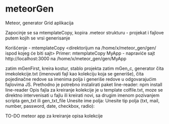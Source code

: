 # meteorGen
Meteor, generator Grid aplikacija

Zapocinje se sa mtemplateCopy,
kopira .meteor strukturu - projekat i fajlove putem kojih se vrsi generisanje

Korišćenje - mtemplateCopy <direktorijum na /home/x/meteor_gen/gen/ ispod kojeg će biti sajt>
   Primer:   mtemplateCopy MyApp - napraviće sajt http://localhost:3000 na /home/x/meteor_gen/gen/MyApp

zatim mGenFirst, kreira kostur, stablo projekta
zatim mGen_c, generator čita imekolekcije.txt (imenovati fajl kao kolekciju koja se generiše),
čita pojedinačne redove sa imenima polja i generiše redove u odgovarajućim fajlovima JS.
Prethodno je potrebno instalirati paket line-reader: npm install line-reader
Opis fajla za kreiranje kolekcije je u template colfile.txt,
moze se direktno intervenisati u fajlu ili kreirati novi, sa drugim imenom
pozivanjem scripta  gen_txt ili gen_txt_file
Unesite ime polja:
Unesite tip polja (txt, mail, number, password, date, checkbox, radio):


TO-DO
meteor app za kreiranje opisa kolekcije
